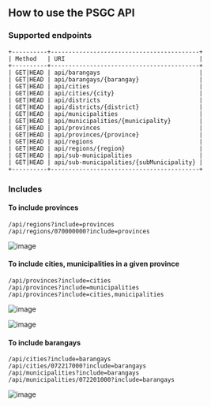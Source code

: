 ## How to use the PSGC API

### Supported endpoints

```
+----------+------------------------------------------+
| Method   | URI                                      |
+----------+------------------------------------------+
| GET|HEAD | api/barangays                            |
| GET|HEAD | api/barangays/{barangay}                 |
| GET|HEAD | api/cities                               |
| GET|HEAD | api/cities/{city}                        |
| GET|HEAD | api/districts                            |
| GET|HEAD | api/districts/{district}                 |
| GET|HEAD | api/municipalities                       |
| GET|HEAD | api/municipalities/{municipality}        |
| GET|HEAD | api/provinces                            |
| GET|HEAD | api/provinces/{province}                 |
| GET|HEAD | api/regions                              |
| GET|HEAD | api/regions/{region}                     |
| GET|HEAD | api/sub-municipalities                   |
| GET|HEAD | api/sub-municipalities/{subMunicipality} |
+----------+------------------------------------------+
```

### Includes

#### To include provinces
```
/api/regions?include=provinces
/api/regions/070000000?include=provinces
```

![image](https://user-images.githubusercontent.com/685928/70212704-c2cac280-1772-11ea-8e1e-d2af4ff601f9.png)


#### To include cities, municipalities in a given province
```
/api/provinces?include=cities
/api/provinces?include=municipalities
/api/provinces?include=cities,municipalities
```

![image](https://user-images.githubusercontent.com/685928/70212827-ff96b980-1772-11ea-9b05-a53b049b476a.png)

![image](https://user-images.githubusercontent.com/685928/70212937-32d94880-1773-11ea-8de5-ce18dc8dc8a9.png)

#### To include barangays
```
/api/cities?include=barangays
/api/cities/072217000?include=barangays
/api/municipalities?include=barangays
/api/municipalities/072201000?include=barangays
```

![image](https://user-images.githubusercontent.com/685928/70213145-a2e7ce80-1773-11ea-8cd8-0b65e7757bb3.png)
